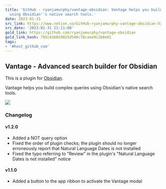 ```yaml
---
title: 'GitHub - ryanjamurphy/vantage-obsidian: Vantage helps you build complex queries
  using Obsidian''s native search tools.'
date: 2023-01-31
src_link: https://www.notion.so/GitHub-ryanjamurphy-vantage-obsidian-Vantage-helps-you-build-complex-queries-using-Obsidian-s-nat-deb8808a7f534c39b55a16a5cbb99c63
src_date: '2023-01-31 21:11:00'
gold_link: https://github.com/ryanjamurphy/vantage-obsidian
gold_link_hash: 795c416019825d548cf8caee9c2b8e01
tags:
- '#host_github_com'
---
```


Vantage - Advanced search builder for Obsidian
----------------------------------------------


This is a plugin for [Obsidian](https://obsidian.md).


Vantage helps you build complex queries using Obsidian's native search tools.


[![](https://camo.githubusercontent.com/3571104dd12e5a197c2456f2be38d6e3ecfa6dc4859753b475c231c55e095ed8/68747470733a2f2f692e696d6775722e636f6d2f4346676b6d4b362e706e67)](https://camo.githubusercontent.com/3571104dd12e5a197c2456f2be38d6e3ecfa6dc4859753b475c231c55e095ed8/68747470733a2f2f692e696d6775722e636f6d2f4346676b6d4b362e706e67)


### Changelog


#### v1.2.0


* Added a NOT query option
* Fixed the order of plugin checks; the plugin should no longer erroneously report that Natural Language Dates is not installed
* Fixed the typo referring to "Review" in the plugin's "Natural Language Dates is not installed" notice


#### v1.1.0


* Added a button to the app ribbon to activate the Vantage modal